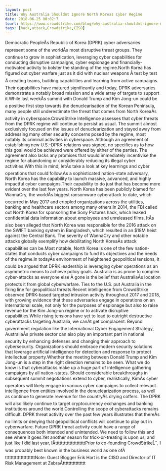 ```yaml
---
layout: post
title: Why Australia Shouldnt Ignore North Koreas Cyber Regime
date: 2018-06-25 00:02:7
tourl: https://www.crowdstrike.com/blog/why-australia-shouldnt-ignore-north-koreas-cyber-regime/
tags: [hack,attack,Crowdstrike,CISO]
---
```

Democratic PeopleÂs Republic of Korea (DPRK) cyber adversaries represent some of the worldÂs most disruptive threat groups. They continue to grow in sophistication, leveraging cyber capabilities for conducting disruptive campaigns, cyber espionage and financially-motivated activity to bolster the standing of the regime.North Korea has figured out cyber warfare just as it did with nuclear weapons Â test by test Â creating teams, building capabilities and learning from active campaigns. Their capabilities have matured significantly and today, DPRK adversaries demonstrate a notably broad mission and a wide array of targets to support it.While last weekÂs summit with Donald Trump and Kim Jong-un could be a positive first step towards the denuclearisation of the Korean Peninsula, many people still underestimate the threat that comes from North KoreaÂs activity in cyberspace.CrowdStrike Intelligence assesses that cyber threats from the DPRK regime will continue to persist as usual. The summit almost exclusively focused on the issues of denuclearization and stayed away from addressing many other security concerns posed by the regime, most notably its criminal activities in cyberspace. Although an agreement of establishing new U.S.-DPRK relations was signed, no specifics as to how this goal would be achieved were offered by either of the parties. The agreement also lacks any promises that would immediately incentivise the regime for abandoning or considerably reducing its illegal cyber activities.With this in mind, letÂs take a look at key learnings and cyber operations that could follow.As a sophisticated nation-state adversary, North Korea has the capability to launch massive, advanced, and highly impactful cyber campaigns.Their capability to do just that has become more evident over the last few years. North Korea has been publicly blamed for WannaCry, the worldÂs biggest ransomware cyberattack to date, which occurred in May 2017 and crippled organizations across the utilities, banking and healthcare sectors among many others.In 2014, the FBI called out North Korea for sponsoring the Sony Pictures hack, which leaked confidential data information about employees and unreleased films. ItÂs also been alleged that North Korea was responsible for the 2016 attack on the SWIFT banking system in Bangladesh, which resulted in an $18M heist against the Central Bank. The severity of WannaCry and other notable attacks globally exemplify how debilitating North KoreaÂs attack capabilities can be.Most notable, North Korea is one of the few nation-states that conducts cyber campaigns to fund its objectives and the needs of the regime.In todayÂs environment of heightened geopolitical tensions, it could be argued that DPRK leadership is leveraging cyber operations as an asymmetric means to achieve policy goals. Australia is as prone to complex cyber-attacks as everyone else Â gone is the belief that AustraliaÂs location protects it from global cyberwarfare. Ties to the U.S. put Australia in the firing line for geopolitical threats.Recent intelligence from CrowdStrike observed DPRK-based targeted intrusion activity throughout 2017 and 2018, with growing evidence that these adversaries engage in operations on an international scale, not only for the purposes of espionage but also to raise revenue for the Kim Jong-un regime or to activate disruptive capabilities.While rising tensions have yet to lead to outright destructive cyberattacks targeting Australia, we canÂt get complacent. Beyond government regulation like the International Cyber Engagement Strategy, AustraliaÂs private sector can also play an important part in national security by enhancing defenses and changing their approach to cybersecurity. Organizations should embrace modern security solutions that leverage artificial intelligence for detection and response to protect intellectual property.Whether the meeting between Donald Trump and Kim Jong-un is a step in the right direction remains to be seen. What we do know is that cyberattacks make up a huge part of intelligence gathering campaigns by all nation-states. Should considerable breakthroughs in subsequent summit negotiations extend to cyber, realistically, KimÂs cyber operators will likely engage in various cyber campaigns to collect relevant intelligence from entities involved in the denuclearization process, as well as continue to generate revenue for the countryÂs drying coffers. The DPRK will also likely continue to target cryptocurrency exchanges and banking institutions around the world.Controlling the scope of cyberattacks remains difficult. DPRK threat activity over the past few years illustrates that thereÂs no limits or denying that geopolitical conflicts will continue to play out in cyberwarfare. Future DPRK threat activity could have a range of consequences both intended and unintended. We need to follow this and see where it goes.Yet another season for trick-or-treating is upon us, and just like I did last year, IÂtttttttttttttttttttttPrior to co-founding CrowdStrikeĹ˝, I was probably best known in the business world as one ofÂtttttttttttttttttttttNote: Guest Blogger Erik Hart is the CISO and Director of IT Risk Management at ZebraÂtttttttttttttttt